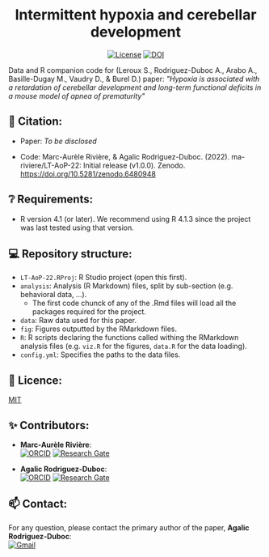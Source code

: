 <div align="center">
 
 <h1>Intermittent hypoxia and cerebellar development</h1>

 [![License](https://img.shields.io/badge/license-MIT-blue.svg)](/LICENSE)
 [![DOI](https://zenodo.org/badge/484983414.svg)](https://zenodo.org/badge/latestdoi/484983414)

</div>

Data and R companion code for (Leroux S., Rodriguez-Duboc A., Arabo A., Basille-Dugay M., Vaudry D., & Burel D.) paper: *"Hypoxia is associated with a retardation of cerebellar development and long-term functional deficits in a mouse model of apnea of prematurity"*

## 📖 Citation:

- Paper: *To be disclosed*  

- Code: Marc-Aurèle Rivière, & Agalic Rodriguez-Duboc. (2022). ma-riviere/LT-AoP-22: Initial release (v1.0.0). Zenodo. https://doi.org/10.5281/zenodo.6480948

## ❔ Requirements:

- R version 4.1 (or later). We recommend using R 4.1.3 since the project was last tested using that version.

## 💻 Repository structure:

- `LT-AoP-22.RProj`: R Studio project (open this first).
- `analysis`: Analysis (R Markdown) files, split by sub-section (e.g. behavioral data, ...). 
  - The first code chunck of any of the .Rmd files will load all the packages required for the project.
- `data`: Raw data used for this paper.
- `fig`: Figures outputted by the RMarkdown files.
- `R`: R scripts declaring the functions called withing the RMarkdown analysis files (e.g. `viz.R` for the figures, `data.R` for the data loading).
- `config.yml`: Specifies the paths to the data files.

## 📜 Licence:

[MIT](LICENSE)

## ✨ Contributors:

- **Marc-Aurèle Rivière**:  
[![ORCID](https://img.shields.io/badge/ORCID-A6CE39?style=flat-square&labelColor=white&logo=orcid&logoColor=A6CE39)][ORCID_MAR]
[![Research Gate](https://img.shields.io/badge/ResearchGate-00CCBB?style=flat-square&labelColor=white&logo=researchgate&logoColor=00CCBB)][RG_MAR]

- **Agalic Rodriguez-Duboc**:  
[![ORCID](https://img.shields.io/badge/ORCID-A6CE39?style=flat-square&labelColor=white&logo=orcid&logoColor=A6CE39)][ORCID_ARD]
[![Research Gate](https://img.shields.io/badge/ResearchGate-00CCBB?style=flat-square&labelColor=white&logo=researchgate&logoColor=00CCBB)][RG_ARD]

## 📫 Contact:

For any question, please contact the primary author of the paper, **Agalic Rodriguez-Duboc**:  
<a href="mailto:agalic.rd@gmail.com?subject=Intermittent%20Hypoxia%20and%20Cerebellar%20Development">![Gmail](https://img.shields.io/badge/Gmail-C71610?style=flat-square&labelColor=white&logo=Gmail&logoColor=C71610)</a>


<!----------------------------------->

[RG_MAR]: https://www.researchgate.net/profile/Marc_Aurele_Riviere2
[ORCID_MAR]: https://orcid.org/0000-0002-5108-3382
[RG_ARD]: https://www.researchgate.net/profile/Agalic-Rodriguez-Duboc
[ORCID_ARD]: https://orcid.org/0000-0002-2084-3780
